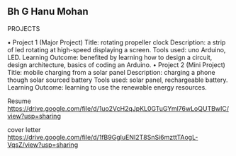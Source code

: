 ## Bh G Hanu Mohan

PROJECTS

• Project 1 (Major Project)
Title: rotating propeller clock
Description: a strip of led rotating at high-speed displaying a screen.
Tools used: uno Arduino, LED.
Learning Outcome: benefited by learning how to design a circuit, design
architecture, basics of coding an Arduino. 
• Project 2 (Mini Project)
Title: mobile charging from a solar panel
Description: charging a phone though solar sourced battery
Tools used: solar panel, rechargeable battery.
Learning Outcome: learning to use the renewable energy resources.

Resume
https://drive.google.com/file/d/1uo2VcH2qJpKL0GTuGYml76wLoQUTBwIC/view?usp=sharing

cover letter
https://drive.google.com/file/d/1fB9GgIuENI2T8SnSi6mzttTAogL-VqsZ/view?usp=sharing
